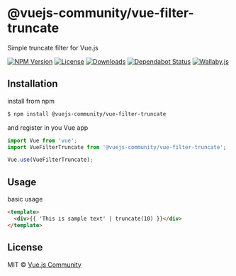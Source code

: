 # @vuejs-community/vue-filter-truncate
Simple truncate filter for Vue.js

[![NPM Version](https://img.shields.io/npm/v/vuejs-community/vue-filter-truncate.svg)](https://www.npmjs.com/package/vuejs-community/vue-filter-truncate)
[![License](https://img.shields.io/npm/l/vuejs-community/vue-filter-truncate.svg)](/LICENSE)
[![Downloads](https://img.shields.io/npm/dm/vuejs-community/vue-filter-truncate.svg)](https://npmcharts.com/compare/vuejs-community/vue-filter-truncate?minimal=true)
[![Dependabot Status](https://api.dependabot.com/badges/status?host=github&repo=vuejs-community/vue-filter-truncate)](https://dependabot.com)
[![Wallaby.js](https://img.shields.io/badge/wallaby.js-configured-green.svg)](https://wallabyjs.com)

## Installation

install from npm
```bash
$ npm install @vuejs-community/vue-filter-truncate
```
and register in you Vue app
```js
import Vue from 'vue';
import VueFilterTruncate from '@vuejs-community/vue-filter-truncate';

Vue.use(VueFilterTruncate);
```

## Usage

basic usage
```html
<template>
  <div>{{ 'This is sample text' | truncate(10) }}</div>
</template>
```

## License

MIT © [Vue.js Community](https://github.com/vuejs-community)
